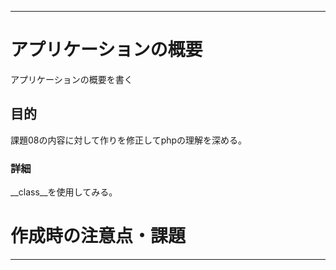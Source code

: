 ---------------------------------------
# アプリケーションの概要

アプリケーションの概要を書く
## 目的
課題08の内容に対して作りを修正してphpの理解を深める。

### 詳細
__class__を使用してみる。


# 作成時の注意点・課題
---------------------------------------









